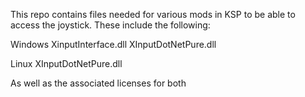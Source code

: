 This repo contains files needed for various mods in KSP to be able to access the joystick.  These include the following:

Windows
    XinputInterface.dll
    XInputDotNetPure.dll

Linux
    XInputDotNetPure.dll
    
As well as the associated licenses for both